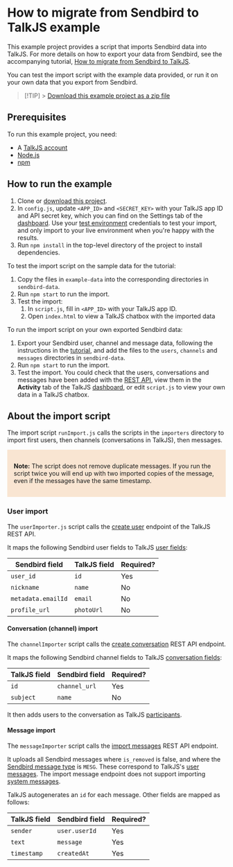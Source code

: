 # How to migrate from Sendbird to TalkJS example

This example project provides a script that imports Sendbird data into TalkJS. For more details on how to export your data from Sendbird, see the accompanying tutorial, [How to migrate from Sendbird to TalkJS](https://talkjs.com/resources/how-to-migrate-data-from-sendbird-to-talkjs/).

You can test the import script with the example data provided, or run it on your own data that you export from Sendbird.

> [!TIP] > [Download this example project as a zip file](https://github.com/talkjs/talkjs-examples/releases/latest/download/rest-api.migrate-data-from-sendbird-to-talkjs.zip)

## Prerequisites

To run this example project, you need:

- A [TalkJS account](https://talkjs.com/dashboard/login)
- [Node.js](https://nodejs.org/en)
- [npm](https://www.npmjs.com/)

## How to run the example

1. Clone or [download this project](https://github.com/talkjs/talkjs-examples/releases/latest/download/rest-api.migrate-data-from-sendbird-to-talkjs.zip).
2. In `config.js`, update `<APP_ID>` and `<SECRET_KEY>` with your TalkJS app ID and API secret key, which you can find on the Settings tab of the [dashboard](https://talkjs.com/dashboard). Use your [test environment](https://talkjs.com/docs/Features/Environments/) credentials to test your import, and only import to your live environment when you're happy with the results.
3. Run `npm install` in the top-level directory of the project to install dependencies.

To test the import script on the sample data for the tutorial:

1. Copy the files in `example-data` into the corresponding directories in `sendbird-data`.
2. Run `npm start` to run the import.
3. Test the import:
   1. In `script.js`, fill in `<APP_ID>` with your TalkJS app ID.
   2. Open `index.html` to view a TalkJS chatbox with the imported data

To run the import script on your own exported Sendbird data:

1. Export your Sendbird user, channel and message data, following the instructions in the [tutorial](https://talkjs.com/resources/how-to-migrate-data-from-sendbird-to-talkjs/), and add the files to the `users`, `channels` and `messages` directories in `sendbird-data`.
2. Run `npm start` to run the import.
3. Test the import. You could check that the users, conversations and messages have been added with the [REST API](https://talkjs.com/docs/Reference/REST_API/Getting_Started/Introduction/), view them in the **Activity** tab of the TalkJS [dashboard](https://talkjs.com/dashboard), or edit `script.js` to view your own data in a TalkJS chatbox.

## About the import script

The import script `runImport.js` calls the scripts in the `importers` directory to import first users, then channels (conversations in TalkJS), then messages.

<div style="background-color: #F9E5D2; padding: 15px;">

  <p><strong>Note:</strong> The script does not remove duplicate messages. If you run the script twice you will end up with two imported copies of the message, even if the messages have the same timestamp.</p>

</div>

### User import

The `userImporter.js` script calls the [create user](https://talkjs.com/docs/Reference/REST_API/Users/#create-or-update-a-user) endpoint of the TalkJS REST API.

It maps the following Sendbird user fields to TalkJS [user fields](https://talkjs.com/docs/Reference/Concepts/Users/#user-data):

| Sendbird field     | TalkJS field | Required? |
| ------------------ | ------------ | --------- |
| `user_id`          | `id`         | Yes       |
| `nickname`         | `name`       | No        |
| `metadata.emailId` | `email`      | No        |
| `profile_url`      | `photoUrl`   | No        |

#### Conversation (channel) import

The `channelImporter` script calls the [create conversation](https://talkjs.com/docs/Reference/REST_API/Conversations/#setting-conversation-data) REST API endpoint.

It maps the following Sendbird channel fields to TalkJS [conversation fields](https://talkjs.com/docs/Reference/Concepts/Conversations/#conversation-data):

| TalkJS field | Sendbird field | Required? |
| ------------ | -------------- | --------- |
| `id`         | `channel_url`  | Yes       |
| `subject`    | `name`         | No        |

It then adds users to the conversation as TalkJS [participants](https://talkjs.com/docs/Reference/Concepts/Participants/).

#### Message import

The `messageImporter` script calls the [import messages](https://talkjs.com/docs/Reference/REST_API/Importing_Messages/) REST API endpoint.

It uploads all Sendbird messages where `is_removed` is false, and where the [Sendbird message type](https://sendbird.com/docs/desk/sdk/v1/javascript/features/messages#2-message-types) is `MESG`. These correspond to TalkJS's [user messages](https://talkjs.com/docs/Reference/Concepts/Messages/). The import message endpoint does not support importing [system messages](https://talkjs.com/docs/Reference/Concepts/System_Messages/).

TalkJS autogenerates an `id` for each message. Other fields are mapped as follows:

| TalkJS field | Sendbird field | Required? |
| ------------ | -------------- | --------- |
| `sender`     | `user.userId`  | Yes       |
| `text`       | `message`      | Yes       |
| `timestamp`  | `createdAt`    | Yes       |
